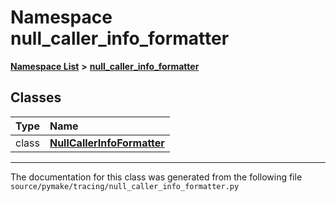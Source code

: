 
# Namespace null\_caller\_info\_formatter



[**Namespace List**](namespaces.md) **>** [**null\_caller\_info\_formatter**](namespacenull__caller__info__formatter.md)















## Classes

| Type | Name |
| ---: | :--- |
| class | [**NullCallerInfoFormatter**](classnull__caller__info__formatter_1_1NullCallerInfoFormatter.md) <br> |














------------------------------
The documentation for this class was generated from the following file `source/pymake/tracing/null_caller_info_formatter.py`